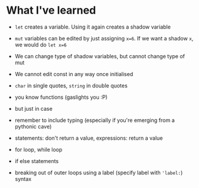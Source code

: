# What I've learned

- `let` creates a variable. Using it again creates a shadow variable
- `mut` variables can be edited by just assigning `x=6`. If we want a shadow `x`, we would do `let x=6`
- We can change type of shadow variables, but cannot change type of mut
- We cannot edit const in any way once initialised
- `char` in single quotes, `string` in double quotes

- you know functions (gaslights you :P)
- but just in case
- remember to include typing (especially if you're emerging from a pythonic cave)

- statements: don't return a value, expressions: return a value

- for loop, while loop
- if else statements
- breaking out of outer loops using a label (specify label with `'label:`) syntax